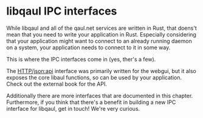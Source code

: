 # libqaul IPC interfaces

While libqaul and all of the qaul.net services are written in Rust,
that doens't mean that you need to write your application in Rust.
Especially considering that your application might want to connect to
an already running daemon on a system, your application needs to
connect to it in some way.

This is where the IPC interfaces come in (yes, ther's a few).

The [HTTP/json:api](http) interface was primarily written for the
webgui, but it also exposes the core libaul functions, so can be used
by your application.  Check out the external book for the API.

Additionally there are more interfaces that are documented in this
chapter.  Furthermore, if you think that there's a benefit in building
a new IPC interface for libqaul, get in touch! We're very curious.

[http]: docs.qaul.net/http-api/
